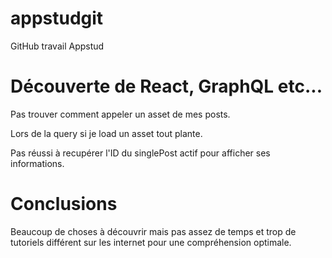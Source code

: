 # appstudgit
GitHub travail Appstud

# Découverte de React, GraphQL etc...

Pas trouver comment appeler un asset de mes posts.

Lors de la query si je load un asset tout plante.

Pas réussi à recupérer l'ID du singlePost actif pour afficher ses informations.

# Conclusions

Beaucoup de choses à découvrir mais pas assez de temps et trop de tutoriels différent sur les internet pour une compréhension optimale.
